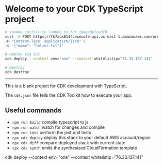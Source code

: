 # Welcome to your CDK TypeScript project

```sh
# invoke initialize lambda to for imageUploadID
curl -X POST https://fk7aox814f.execute-api.us-east-1.amazonaws.com/prod/initialize \
-H "Content-Type: application/json" \
-d '{"name": "helior.txt"}'

# Deploy via CDK
cdk deploy --context env="one" --context whitelistip="76.33.137.141"

# Destroy
cdk destroy
```


---
This is a blank project for CDK development with TypeScript.

The `cdk.json` file tells the CDK Toolkit how to execute your app.

## Useful commands

* `npm run build`   compile typescript to js
* `npm run watch`   watch for changes and compile
* `npm run test`    perform the jest unit tests
* `npx cdk deploy`  deploy this stack to your default AWS account/region
* `npx cdk diff`    compare deployed stack with current state
* `npx cdk synth`   emits the synthesized CloudFormation template

cdk deploy --context env="one" --context whitelistip="76.33.137.141"
